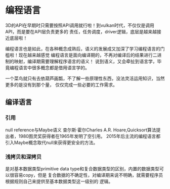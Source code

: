 # 编程语言

3D的API在早期时只需要按照API调用就行啦！到vulkan时代，不仅仅是调用API，而是要在API层负责更多的
责任，任务调度，driver逻辑，底层是越来越接近底层啦！

编程语言也是如此，在各种概念成熟后，语义的发展成又加深了学习编程语言的门槛啦！现在越来越感觉
编程语言是面向编译期的，不再对编译后的结果进行二进制的映射，编译期需要理解程序语言的语义！
说到语义，又会牵扯到语言学，毕竟编程语言中很多概念都是借用语言学的。

一个菜鸟就只有去依葫芦画瓢，不了解一些原理性东西，没法灵活运用知识，当然更多的是没有到那个量，
仅仅完成一些必要的工作需求。


## 编译语言

### 引用
null reference与Maybe语义
查尔斯·霍尔Charles A.R. Hoare,Quicksort算法提出者，1980图灵奖获得者在1965年发明了空引用。
2015年后主流的编程语言都引入Maybe概念取代null来获得更安全的方法。

### 浅拷贝和深拷贝
是对基本数据类型primitive data type和复合数据类型的区别，内置的数据类型可以很容易copy，但是
复合数据的不确定性，对编译期来说不明确，就需要程序员根据规则自己来提供至基本数据类型这一级别的
逻辑。


